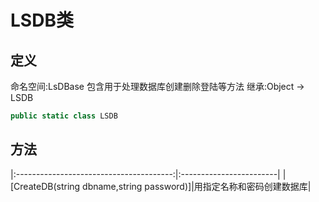 # LSDB类
## 定义
命名空间:LsDBase
包含用于处理数据库创建删除登陆等方法
继承:Object -> LSDB
```C#
public static class LSDB
```
## 方法
|:---------------------------------------:|:------------------------|
|[CreateDB(string dbname,string password)]|用指定名称和密码创建数据库|
